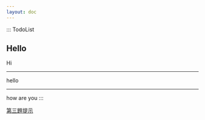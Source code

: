 ```yaml
---
layout: doc
---
```


::: TodoList

## Hello

Hi

---

hello

---

how are you
:::

[第三題提示](/%20topic3.md)